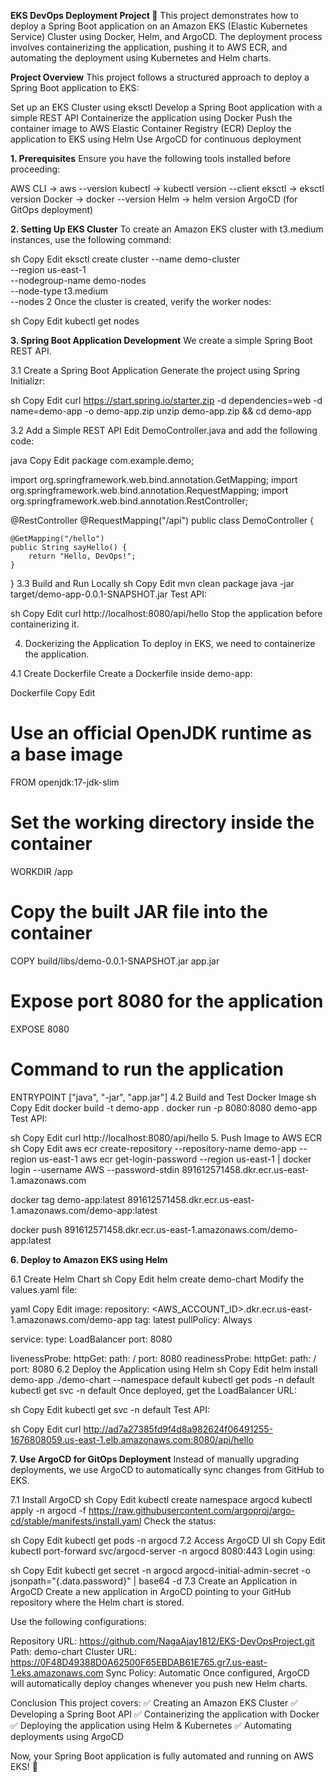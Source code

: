 **EKS DevOps Deployment Project 🚀**
This project demonstrates how to deploy a Spring Boot application on an Amazon EKS (Elastic Kubernetes Service) Cluster using Docker, Helm, and ArgoCD. The deployment process involves containerizing the application, pushing it to AWS ECR, and automating the deployment using Kubernetes and Helm charts.

**Project Overview**
This project follows a structured approach to deploy a Spring Boot application to EKS:

Set up an EKS Cluster using eksctl
Develop a Spring Boot application with a simple REST API
Containerize the application using Docker
Push the container image to AWS Elastic Container Registry (ECR)
Deploy the application to EKS using Helm
Use ArgoCD for continuous deployment

**1. Prerequisites**
Ensure you have the following tools installed before proceeding:

AWS CLI → aws --version
kubectl → kubectl version --client
eksctl → eksctl version
Docker → docker --version
Helm → helm version
ArgoCD (for GitOps deployment)

**2. Setting Up EKS Cluster**
To create an Amazon EKS cluster with t3.medium instances, use the following command:

sh
Copy
Edit
eksctl create cluster --name demo-cluster \
  --region us-east-1 \
  --nodegroup-name demo-nodes \
  --node-type t3.medium \
  --nodes 2
Once the cluster is created, verify the worker nodes:

sh
Copy
Edit
kubectl get nodes

**3. Spring Boot Application Development**
We create a simple Spring Boot REST API.

3.1 Create a Spring Boot Application
Generate the project using Spring Initializr:

sh
Copy
Edit
curl https://start.spring.io/starter.zip -d dependencies=web -d name=demo-app -o demo-app.zip
unzip demo-app.zip && cd demo-app

3.2 Add a Simple REST API
Edit DemoController.java and add the following code:

java
Copy
Edit
package com.example.demo;

import org.springframework.web.bind.annotation.GetMapping;
import org.springframework.web.bind.annotation.RequestMapping;
import org.springframework.web.bind.annotation.RestController;

@RestController
@RequestMapping("/api")
public class DemoController {

    @GetMapping("/hello")
    public String sayHello() {
        return "Hello, DevOps!";
    }
}
3.3 Build and Run Locally
sh
Copy
Edit
mvn clean package
java -jar target/demo-app-0.0.1-SNAPSHOT.jar
Test API:

sh
Copy
Edit
curl http://localhost:8080/api/hello
Stop the application before containerizing it.

4. Dockerizing the Application
To deploy in EKS, we need to containerize the application.

4.1 Create Dockerfile
Create a Dockerfile inside demo-app:

Dockerfile
Copy
Edit
# Use an official OpenJDK runtime as a base image
FROM openjdk:17-jdk-slim

# Set the working directory inside the container
WORKDIR /app

# Copy the built JAR file into the container
COPY build/libs/demo-0.0.1-SNAPSHOT.jar app.jar

# Expose port 8080 for the application
EXPOSE 8080

# Command to run the application
ENTRYPOINT ["java", "-jar", "app.jar"]
4.2 Build and Test Docker Image
sh
Copy
Edit
docker build -t demo-app .
docker run -p 8080:8080 demo-app
Test API:

sh
Copy
Edit
curl http://localhost:8080/api/hello
5. Push Image to AWS ECR
sh
Copy
Edit
aws ecr create-repository --repository-name demo-app --region us-east-1
aws ecr get-login-password --region us-east-1 | docker login --username AWS --password-stdin 891612571458.dkr.ecr.us-east-1.amazonaws.com

docker tag demo-app:latest 891612571458.dkr.ecr.us-east-1.amazonaws.com/demo-app:latest

docker push 891612571458.dkr.ecr.us-east-1.amazonaws.com/demo-app:latest

**6. Deploy to Amazon EKS using Helm**

6.1 Create Helm Chart
sh
Copy
Edit
helm create demo-chart
Modify the values.yaml file:

yaml
Copy
Edit
image:
  repository: <AWS_ACCOUNT_ID>.dkr.ecr.us-east-1.amazonaws.com/demo-app
  tag: latest
  pullPolicy: Always

service:
  type: LoadBalancer
  port: 8080

livenessProbe:
  httpGet:
    path: /
    port: 8080
readinessProbe:
  httpGet:
    path: /
    port: 8080
6.2 Deploy the Application using Helm
sh
Copy
Edit
helm install demo-app ./demo-chart --namespace default
kubectl get pods -n default
kubectl get svc -n default
Once deployed, get the LoadBalancer URL:

sh
Copy
Edit
kubectl get svc -n default
Test API:

sh
Copy
Edit
curl http://ad7a27385fd9f4d8a982624f06491255-1676808059.us-east-1.elb.amazonaws.com:8080/api/hello

**7. Use ArgoCD for GitOps Deployment**
Instead of manually upgrading deployments, we use ArgoCD to automatically sync changes from GitHub to EKS.

7.1 Install ArgoCD
sh
Copy
Edit
kubectl create namespace argocd
kubectl apply -n argocd -f https://raw.githubusercontent.com/argoproj/argo-cd/stable/manifests/install.yaml
Check the status:

sh
Copy
Edit
kubectl get pods -n argocd
7.2 Access ArgoCD UI
sh
Copy
Edit
kubectl port-forward svc/argocd-server -n argocd 8080:443
Login using:

sh
Copy
Edit
kubectl get secret -n argocd argocd-initial-admin-secret -o jsonpath="{.data.password}" | base64 -d
7.3 Create an Application in ArgoCD
Create a new application in ArgoCD pointing to your GitHub repository where the Helm chart is stored.

Use the following configurations:

Repository URL: https://github.com/NagaAjay1812/EKS-DevOpsProject.git
Path: demo-chart
Cluster URL: https://0F48D49388D0A62500F65EBDAB61E765.gr7.us-east-1.eks.amazonaws.com
Sync Policy: Automatic
Once configured, ArgoCD will automatically deploy changes whenever you push new Helm charts.

Conclusion
This project covers: ✅ Creating an Amazon EKS Cluster
✅ Developing a Spring Boot API
✅ Containerizing the application with Docker
✅ Deploying the application using Helm & Kubernetes
✅ Automating deployments using ArgoCD

Now, your Spring Boot application is fully automated and running on AWS EKS! 🎉

